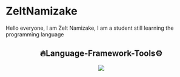 # ZeltNamizake
Hello everyone, I am Zelt Namizake, I am a student still learning the programming language 

<div align="center">

## 🔥Language-Framework-Tools⚙

<p>
  <a href="https://skillicons.dev">
    <img src="https://skillicons.dev/icons?i=js,nodejs,github,vscode" />
  </a>
</p>
</p>
</div>
